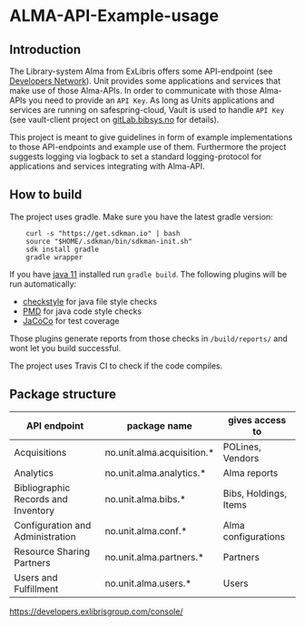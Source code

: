 # ALMA-API-Example-usage

## Introduction
The Library-system Alma from ExLibris offers some API-endpoint (see 
[Developers Network](https://developers.exlibrisgroup.com/alma/apis/)). 
Unit provides some applications and services that make use of those Alma-APIs.
In order to communicate with those Alma-APIs you need to provide an ```API Key```.
As long as Units applications and services are running on safespring-cloud, 
Vault is used to handle ```API Key``` 
(see vault-client project on [gitLab.bibsys.no](https://git.bibsys.no/infrastruktur/vault-client) for details).

This project is meant to give guidelines in form of example implementations to those API-endpoints and example use of 
them. Furthermore the project suggests logging via logback to set a standard logging-protocol for applications and 
services integrating with Alma-API.

## How to build
The project uses gradle. Make sure you have the latest gradle version:
```
    curl -s "https://get.sdkman.io" | bash
    source "$HOME/.sdkman/bin/sdkman-init.sh"
    sdk install gradle
    gradle wrapper
```
If you have [java 11](https://openjdk.java.net/install/) installed run ```gradle build```.
The following plugins will be run automatically: 
* [checkstyle](https://docs.gradle.org/current/userguide/checkstyle_plugin.html) for java file style checks
* [PMD](https://docs.gradle.org/current/userguide/pmd_plugin.html) for java code style checks
* [JaCoCo](https://docs.gradle.org/current/userguide/jacoco_plugin.html) for test coverage

Those plugins generate reports from those checks in ``/build/reports/`` and wont let you build successful.

The project uses Travis CI to check if the code compiles.

## Package structure
| API endpoint | package name | gives access to |
|--------------|--------------|-----------------|
| Acquisitions | no.unit.alma.acquisition.* | POLines, Vendors |
| Analytics | no.unit.alma.analytics.* | Alma reports |
| Bibliographic Records and Inventory | no.unit.alma.bibs.* | Bibs, Holdings, Items |
| Configuration and Administration | no.unit.alma.conf.* | Alma configurations |
| Resource Sharing Partners | no.unit.alma.partners.* | Partners |
| Users and Fulfillment | no.unit.alma.users.* | Users |

https://developers.exlibrisgroup.com/console/

